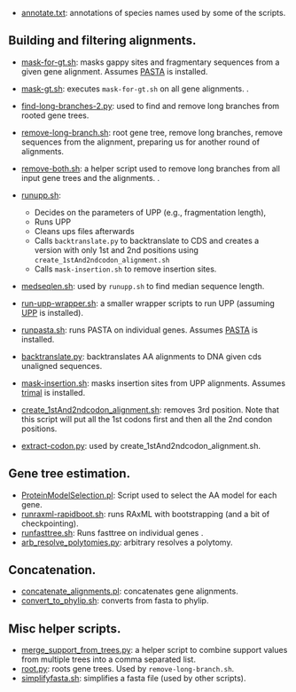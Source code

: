 - [annotate.txt](annotate.txt): annotations of species names used by some of the scripts.

## Building and filtering alignments.

- [mask-for-gt.sh](mask-for-gt.sh): masks gappy sites and fragmentary sequences from a given gene alignment. Assumes [PASTA](https://github.com/smirarab/pasta) is installed.
- [mask-gt.sh](mask-gt.sh): executes `mask-for-gt.sh` on all gene alignments.
.
- [find-long-branches-2.py](find-long-branches-2.py): used to find and remove long branches from rooted gene trees.
- [remove-long-branch.sh](remove-long-branch.sh): root gene tree, remove long branches, remove sequences from the alignment, preparing us for another round of alignments.
- [remove-both.sh](remove-both.sh): a helper script used to remove long branches from all input gene trees and the alignments.
.
- [runupp.sh](runupp.sh): 
  - Decides on the parameters of UPP (e.g., fragmentation length), 
  - Runs UPP
  - Cleans ups files afterwards
  -  Calls `backtranslate.py` to backtranslate to CDS and creates a version with only 1st and 2nd positions using `create_1stAnd2ndcodon_alignment.sh`
  - Calls `mask-insertion.sh` to  remove  insertion sites.
- [medseqlen.sh](medseqlen.sh): used by `runupp.sh` to find median sequence length.
- [run-upp-wrapper.sh](run-upp-wrapper.sh): a smaller wrapper scripts to run UPP (assuming [UPP](https://github.com/smirarab/sepp) is installed). 
- [runpasta.sh](runpasta.sh): runs PASTA on individual genes. Assumes [PASTA](https://github.com/smirarab/pasta) is installed.
- [backtranslate.py](backtranslate.py): backtranslates AA alignments to DNA given cds unaligned sequences.
- [mask-insertion.sh](mask-insertion.sh): masks insertion sites from UPP alignments. Assumes [trimal](trimal.cgenomics.org/) is installed.

- [create_1stAnd2ndcodon_alignment.sh](create_1stAnd2ndcodon_alignment.sh): removes 3rd position. Note that this script will put all the 1st codons first and then all the 2nd condon positions.
- [extract-codon.py](extract-codon.py): used by create_1stAnd2ndcodon_alignment.sh.

## Gene tree estimation.

- [ProteinModelSelection.pl](ProteinModelSelection.pl): Script used to select the AA model for each gene.
- [runraxml-rapidboot.sh](runraxml-rapidboot.sh): runs RAxML with bootstrapping (and a bit of checkpointing).
- [runfasttree.sh](runfasttree.sh): Runs fasttree on individual genes .
- [arb_resolve_polytomies.py](arb_resolve_polytomies.py): arbitrary resolves a polytomy.

## Concatenation.
- [concatenate_alignments.pl](concatenate_alignments.pl): concatenates gene alignments.
- [convert_to_phylip.sh](convert_to_phylip.sh): converts from fasta to phylip.

## Misc helper scripts.
- [merge_support_from_trees.py](merge_support_from_trees.py): a helper script to combine support values from multiple trees into a comma separated list.
- [root.py](root.py): roots gene trees. Used by `remove-long-branch.sh`.
- [simplifyfasta.sh](simplifyfasta.sh): simplifies a fasta file (used by other scripts).
